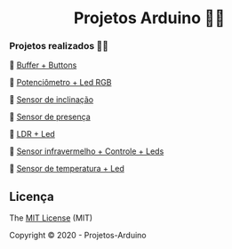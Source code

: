 <h1 align="center"> Projetos Arduino 👨‍💻  </h1> 

### Projetos realizados 👨‍🏫

:small_blue_diamond: [Buffer + Buttons](https://github.com/LuigiBelanda/Projetos-Arduino/tree/master/Buffer%20%2B%20Buttons)

:small_blue_diamond: [Potenciômetro + Led RGB](https://github.com/LuigiBelanda/Projetos-Arduino/tree/master/Potenci%C3%B4metro%20%2B%20Led%20RGB)

:small_blue_diamond: [Sensor de inclinação](https://github.com/LuigiBelanda/Projetos-Arduino/tree/master/Sensor%20de%20inclina%C3%A7%C3%A3o)

:small_blue_diamond: [Sensor de presença](https://github.com/LuigiBelanda/Projetos-Arduino/tree/master/Sensor%20de%20presen%C3%A7a)

:small_blue_diamond: [LDR + Led](https://github.com/LuigiBelanda/Projetos-Arduino/tree/master/LDR%20%2B%20Led)

:small_blue_diamond: [Sensor infravermelho + Controle + Leds](https://github.com/LuigiBelanda/Projetos-Arduino/tree/master/Sensor%20infravermelho%20%2B%20Controle%20%2B%20Leds)

:small_blue_diamond: [Sensor de temperatura + Led](https://github.com/LuigiBelanda/Projetos-Arduino/tree/master/Sensor%20de%20temperatura%20%2B%20Led)

## Licença 

The [MIT License](https://github.com/LuigiBelanda/Projetos-Arduino/blob/master/LICENSE) (MIT)

Copyright :copyright: 2020 - Projetos-Arduino
